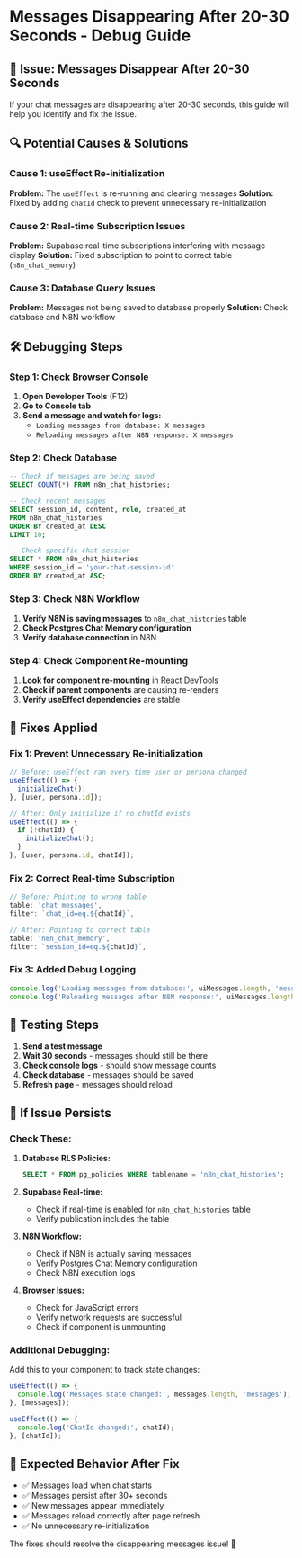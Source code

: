 # Messages Disappearing After 20-30 Seconds - Debug Guide

## 🚨 **Issue: Messages Disappear After 20-30 Seconds**

If your chat messages are disappearing after 20-30 seconds, this guide will help you identify and fix the issue.

## 🔍 **Potential Causes & Solutions**

### **Cause 1: useEffect Re-initialization**
**Problem:** The `useEffect` is re-running and clearing messages
**Solution:** Fixed by adding `chatId` check to prevent unnecessary re-initialization

### **Cause 2: Real-time Subscription Issues**
**Problem:** Supabase real-time subscriptions interfering with message display
**Solution:** Fixed subscription to point to correct table (`n8n_chat_memory`)

### **Cause 3: Database Query Issues**
**Problem:** Messages not being saved to database properly
**Solution:** Check database and N8N workflow

## 🛠️ **Debugging Steps**

### **Step 1: Check Browser Console**
1. **Open Developer Tools** (F12)
2. **Go to Console tab**
3. **Send a message and watch for logs:**
   - `Loading messages from database: X messages`
   - `Reloading messages after N8N response: X messages`

### **Step 2: Check Database**
```sql
-- Check if messages are being saved
SELECT COUNT(*) FROM n8n_chat_histories;

-- Check recent messages
SELECT session_id, content, role, created_at 
FROM n8n_chat_histories 
ORDER BY created_at DESC 
LIMIT 10;

-- Check specific chat session
SELECT * FROM n8n_chat_histories 
WHERE session_id = 'your-chat-session-id'
ORDER BY created_at ASC;
```

### **Step 3: Check N8N Workflow**
1. **Verify N8N is saving messages** to `n8n_chat_histories` table
2. **Check Postgres Chat Memory configuration**
3. **Verify database connection** in N8N

### **Step 4: Check Component Re-mounting**
1. **Look for component re-mounting** in React DevTools
2. **Check if parent components** are causing re-renders
3. **Verify useEffect dependencies** are stable

## 🔧 **Fixes Applied**

### **Fix 1: Prevent Unnecessary Re-initialization**
```typescript
// Before: useEffect ran every time user or persona changed
useEffect(() => {
  initializeChat();
}, [user, persona.id]);

// After: Only initialize if no chatId exists
useEffect(() => {
  if (!chatId) {
    initializeChat();
  }
}, [user, persona.id, chatId]);
```

### **Fix 2: Correct Real-time Subscription**
```typescript
// Before: Pointing to wrong table
table: 'chat_messages',
filter: `chat_id=eq.${chatId}`,

// After: Pointing to correct table
table: 'n8n_chat_memory',
filter: `session_id=eq.${chatId}`,
```

### **Fix 3: Added Debug Logging**
```typescript
console.log('Loading messages from database:', uiMessages.length, 'messages');
console.log('Reloading messages after N8N response:', uiMessages.length, 'messages');
```

## 🎯 **Testing Steps**

1. **Send a test message**
2. **Wait 30 seconds** - messages should still be there
3. **Check console logs** - should show message counts
4. **Check database** - messages should be saved
5. **Refresh page** - messages should reload

## 🚨 **If Issue Persists**

### **Check These:**

1. **Database RLS Policies:**
   ```sql
   SELECT * FROM pg_policies WHERE tablename = 'n8n_chat_histories';
   ```

2. **Supabase Real-time:**
   - Check if real-time is enabled for `n8n_chat_histories` table
   - Verify publication includes the table

3. **N8N Workflow:**
   - Check if N8N is actually saving messages
   - Verify Postgres Chat Memory configuration
   - Check N8N execution logs

4. **Browser Issues:**
   - Check for JavaScript errors
   - Verify network requests are successful
   - Check if component is unmounting

### **Additional Debugging:**

Add this to your component to track state changes:
```typescript
useEffect(() => {
  console.log('Messages state changed:', messages.length, 'messages');
}, [messages]);

useEffect(() => {
  console.log('ChatId changed:', chatId);
}, [chatId]);
```

## 🎉 **Expected Behavior After Fix**

- ✅ Messages load when chat starts
- ✅ Messages persist after 30+ seconds
- ✅ New messages appear immediately
- ✅ Messages reload correctly after page refresh
- ✅ No unnecessary re-initialization

The fixes should resolve the disappearing messages issue! 🚀
